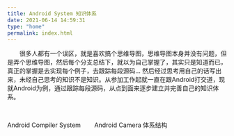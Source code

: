 ```yaml
---
title: Android System 知识体系
date: 2021-06-14 14:59:31
type: "home"
permalink: index.html
---
```


<head>
    <meata charset="UTF-8">
    <title>Android系统知识体系</title>
</head><body>
<p style="text-indent:2em">很多人都有一个误区，就是喜欢搞个思维导图，思维导图本身并没有问题，但是弄个思维导图，然后每个分支总结下，就以为自己掌握了，其实只是知道而已，真正的掌握是去实现每个例子，去跟踪每段源码… 然后经过思考用自己的话写出来，未经自己思考的知识不是知识。从参加工作起就一直在跟Android打交道，现就Android为例，通过跟踪每段源码，从点到面来逐步建立并完善自己的知识体系。</p><br></body>

<p><a href="https://ljw-luojianwei.github.io/2021/06/15/Android-Q-编译原理之零-序言" style="text-decoration:none">Android Compiler System</a>&nbsp&nbsp&nbsp&nbsp&nbsp&nbsp&nbsp&nbsp<a href="https://ljw-luojianwei.github.io/2021/06/11/Android-Camera-体系结构之一-序言" style="text-decoration:none">Android Camera 体系结构</a>
</p>




